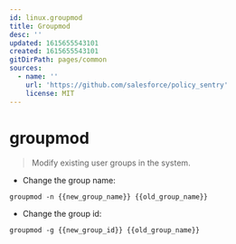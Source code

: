```yaml
---
id: linux.groupmod
title: Groupmod
desc: ''
updated: 1615655543101
created: 1615655543101
gitDirPath: pages/common
sources:
  - name: ''
    url: 'https://github.com/salesforce/policy_sentry'
    license: MIT
---
```

# groupmod

> Modify existing user groups in the system.

- Change the group name:

`groupmod -n {{new_group_name}} {{old_group_name}}`

- Change the group id:

`groupmod -g {{new_group_id}} {{old_group_name}}`

